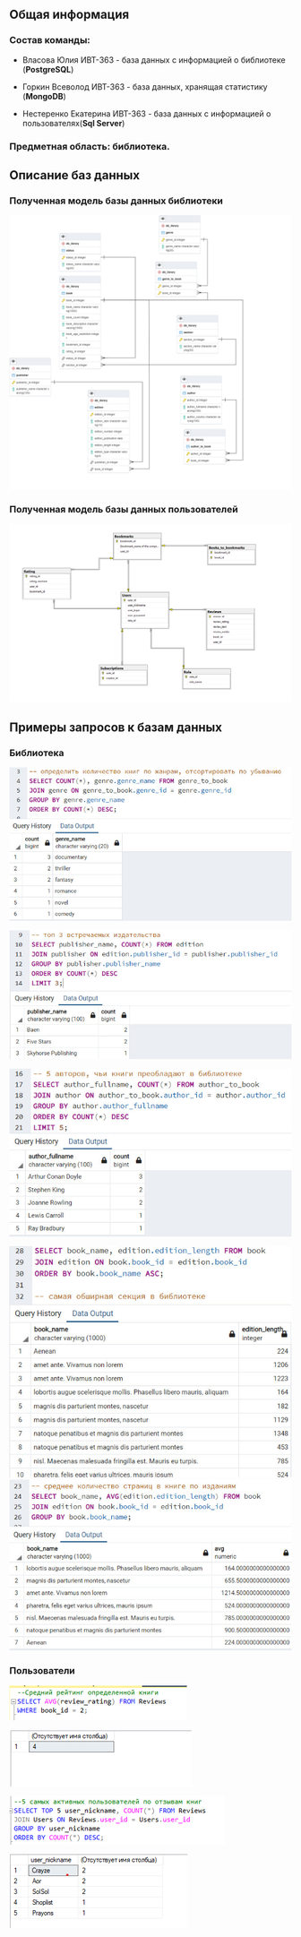 ## Общая информация
### Состав команды:

- Власова Юлия ИВТ-363 - база данных с информацией о библиотеке (__PostgreSQL__)

- Горкин Всеволод ИВТ-363 - база данных, хранящая статистику (__MongoDB__)

- Нестеренко Екатерина ИВТ-363 - база данных с информацией о пользователях(__Sql Server__)

### Предметная область: библиотека.

## Описание баз данных

### Полученная модель базы данных библиотеки
![avatar](https://github.com/youngformoza/DBMS/blob/main/LW_2/library/model_library.png)

### Полученная модель базы данных пользователей
![avatar](https://github.com/youngformoza/DBMS/blob/main/LW_2/user/db_schema.png)

## Примеры запросов к базам данных

### Библиотека
![avatar](https://github.com/youngformoza/DBMS/blob/main/LW_2/library/results/1.jpg)

![avatar](https://github.com/youngformoza/DBMS/blob/main/LW_2/library/results/2.jpg)

![avatar](https://github.com/youngformoza/DBMS/blob/main/LW_2/library/results/3.jpg)

![avatar](https://github.com/youngformoza/DBMS/blob/main/LW_2/library/results/4_1.jpg)
![avatar](https://github.com/youngformoza/DBMS/blob/main/LW_2/library/results/4_2.jpg)

### Пользователи
![avatar](https://github.com/youngformoza/DBMS/blob/main/LW_2/user/results/first_request.png)

![avatar](https://github.com/youngformoza/DBMS/blob/main/LW_2/user/results/first_result.png)

![avatar](https://github.com/youngformoza/DBMS/blob/main/LW_2/user/results/second_request.png)

![avatar](https://github.com/youngformoza/DBMS/blob/main/LW_2/user/results/second_result.png)
